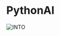 # PythonAI
![INTO](https://github.com/user-attachments/assets/a44cc623-b716-4578-9366-50a0f191a9bb)

